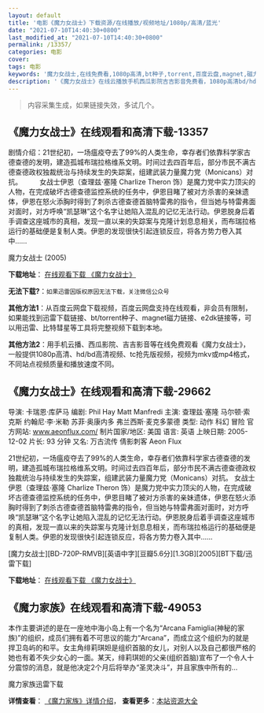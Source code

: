 ```yaml
---
layout: default
title: '电影《魔力女战士》下载资源/在线播放/视频地址/1080p/高清/蓝光'
date: "2021-07-10T14:40:30+0800"
last_modified_at: "2021-07-10T14:40:30+0800"
permalink: /13357/
categories: 电影
cover:
tags: 电影
keywords: '魔力女战士,在线免费看,1080p高清,bt种子,torrent,百度云盘,magnet,磁力链,迅雷下载资源'
description: '《魔力女战士》在线云播放手机西瓜影院吉吉影音免费看，1080p高清bd/hd未删减完整版和tc抢先枪版，mkv/mp4格式，附带bt/torrent种子、magnet/磁力链、百度云盘、网盘资源迅雷下载链接'
---
```


>内容采集生成，如果链接失效，多试几个。


## 《魔力女战士》在线观看和高清下载-13357

剧情介绍：21世纪初，一场瘟疫夺去了99%的人类生命，幸存者们依靠科学家古德查德的发明，建造孤城布瑞拉格维系文明。时间过去四百年后，部分市民不满古德查德政权独裁统治与持续发生的失踪案，组建武装力量魔力党（Monicans）对抗。  　　女战士伊恩（查理兹·塞隆 Charlize Theron 饰）是魔力党中实力顶尖的人物，在完成破坏古德查德监控系统的任务中，伊恩目睹了被对方杀害的亲妹遗体，伊恩在怒火添胸时得到了刺杀古德查德首脑特雷弗的指令，但当她与特雷弗面对面时，对方呼唤“凯瑟琳”这个名字让她陷入混乱的记忆无法行动。伊恩脱身后着手调查这座城市的真相，发现一直以来的失踪案与克隆计划息息相关，而布瑞拉格运行的基础便是复制人类。伊恩的发现很快引起连锁反应，将各方势力卷入其中……


魔力女战士 (2005)

**下载地址**： [在线观看下载 《魔力女战士》](https://www.btbtdy.me/btdy/dy5832.html) 


**无法下载?**：`如果迅雷因版权原因无法下载，关注微信公众号 `

**其他方法1**：从百度云网盘下载视频，百度云网盘支持在线观看，非会员有限制，如果能找到迅雷下载链接、bt/torrent种子、magnet磁力链接、e2dk链接等，可以用迅雷、比特彗星等工具将完整视频下载到本地。

**其他方法2**：用手机云播、西瓜影院、吉吉影音等在线免费观看《魔力女战士》，一般提供1080p高清、hd/bd高清视频、tc抢先版视频，视频为mkv或mp4格式，不同站点视频质量和播放速度不同。


## 《魔力女战士》在线观看和高清下载-29662

导演: 卡瑞恩·库萨马 编剧: Phil Hay Matt Manfredi 主演: 查理兹·塞隆 马尔顿·索克斯 约翰尼·李·米勒 苏菲·奥康内多 弗兰西斯·麦克多蒙德 类型: 动作 科幻 冒险 官方网站: www.aeonflux.com/ 制片国家/地区: 美国 语言: 英语 上映日期: 2005-12-02 片长: 93 分钟 又名: 万古流传 倩影刺客 Aeon Flux

21世纪初，一场瘟疫夺去了99%的人类生命，幸存者们依靠科学家古德查德的发明，建造孤城布瑞拉格维系文明。时间过去四百年后，部分市民不满古德查德政权独裁统治与持续发生的失踪案，组建武装力量魔力党（Monicans）对抗。 女战士伊恩（查理兹·塞隆 Charlize Theron 饰）是魔力党中实力顶尖的人物，在完成破坏古德查德监控系统的任务中，伊恩目睹了被对方杀害的亲妹遗体，伊恩在怒火添胸时得到了刺杀古德查德首脑特雷弗的指令，但当她与特雷弗面对面时，对方呼唤“凯瑟琳”这个名字让她陷入混乱的记忆无法行动。伊恩脱身后着手调查这座城市的真相，发现一直以来的失踪案与克隆计划息息相关，而布瑞拉格运行的基础便是复制人类。伊恩的发现很快引起连锁反应，将各方势力卷入其中……


[魔力女战士][BD-720P-RMVB][英语中字][豆瓣5.6分][1.3GB][2005][BT下载/迅雷下载]

**下载地址**： [在线观看下载 《魔力女战士》](https://www.btdx8.com/torrent/aeon_flux_2005.html) 


## 《魔力家族》在线观看和高清下载-49053

本作主要讲述的是在一座地中海小岛上有一个名为&ldquo;Arcana Famiglia(神秘的家族)”的组织，成员们拥有着不可思议的能力&ldquo;Arcana”，而成立这个组织为的就是捍卫岛屿的和平。女主角绯莉琪妲是组织首脑的女儿，对别人以及自己都很严格的她也有着不失少女心的一面。某天，绯莉琪妲的父亲(组织首脑)宣布了一个令人十分震惊的消息，就是他决定2个月后将举办“圣灵决斗”，并且家族中所有的…


魔力家族迅雷下载

**详情查看**： [《魔力家族》详情介绍](/movie/49053/)， **查看更多**：[本站资源大全](/movie/t/all/)

